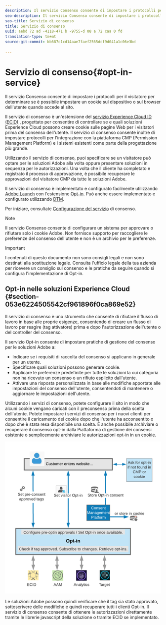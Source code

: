 ```yaml
---
description: Il servizio Consenso consente di impostare i protocolli per il visitatore per determinare se è possibile impostare un cookie sul dispositivo o sul browser dell'utente quando accede al sito.
seo-description: Il servizio Consenso consente di impostare i protocolli per il visitatore per determinare se è possibile impostare un cookie sul dispositivo o sul browser dell'utente quando accede al sito.
seo-title: Servizio di consenso
title: Servizio di consenso
uuid: aebd 72 ad -4118-471 b -9755-d 08 a 72 caa 0 fd
translation-type: tm+mt
source-git-commit: bb687c1cd14aae7faef2565dcf9d041a1c06e3bd

---
```



# Servizio di consenso{#opt-in-service}

Il servizio Consenso consente di impostare i protocolli per il visitatore per determinare se è possibile impostare un cookie sul dispositivo o sul browser dell&#39;utente quando accede al sito.

Il servizio di consenso è un&#39;estensione del [servizio Experience Cloud ID (ECID)](https://marketing.adobe.com/resources/help/en_US/mcvid/) , progettato per consentire di controllare se e quali soluzioni Experience Cloud possono creare cookie sulle pagine Web per i visitatori prima del consenso dell&#39;utente. Il servizio di consenso consente inoltre di impostare protocolli per l&#39;integrazione con la piattaforma CMP (Permission Management Platform) e i sistemi esistenti come parte della progettazione più grande.

Utilizzando il servizio di consenso, puoi specificare se un visitatore può optare per le soluzioni Adobe alla volta oppure presentare soluzioni in sequenza per le autorizzazioni. Una volta che il cliente ha completato e registrato il processo di approvazione, è possibile recuperare le approvazioni del visitatore CMP da tutte le soluzioni Adobe.

Il servizio di consenso è implementato e configurato facilmente utilizzando [Adobe Launch](https://docs.adobelaunch.com/) con l&#39;estensione [Opt-in](../../mcvid-implementation-guides/opt-in-service/launch.md). Può anche essere implementato e configurato utilizzando [DTM](../../mcvid-implementation-guides/opt-in-service/optin-dtm.md).

Per iniziare, consultate [Configurazione del servizio](../../mcvid-implementation-guides/opt-in-service/getting-started.md) di consenso.

>[!NOTE]
>
>Il servizio Consenso consente di configurare un sistema per approvare o rifiutare solo i cookie Adobe. Non fornisce supporto per raccogliere le preferenze del consenso dell&#39;utente e non è un archivio per le preferenze.

>[!IMPORTANT]
>
>I contenuti di questo documento non sono consigli legali e non sono destinati alla sostituzione legale. Consulta l&#39;ufficio legale della tua azienda per ricevere un consiglio sul consenso e le pratiche da seguire quando si configura l&#39;implementazione di Opt-in.

## Opt-in nelle soluzioni Experience Cloud {#section-053e6224505542cf961896f0ca869e52}

Il servizio di consenso è uno strumento che consente di rifiutare il flusso di lavoro in base alle proprie esigenze, consentendo di creare un flusso di lavoro per reagire (tag attivatore) prima e dopo l&#39;autorizzazione dell&#39;utente o del controller del consenso.

Il servizio Opt-in consente di impostare pratiche di gestione del consenso per le soluzioni Adobe a:

* Indicare se i requisiti di raccolta del consenso si applicano in generale per un utente.
* Specificare quali soluzioni possono generare cookie.
* Applicare le preferenze predefinite per tutte le soluzioni la cui categoria non ha ricevuto un consenso o un rifiuto esplicito dall&#39;utente.
* Attivare una risposta personalizzata in base alle modifiche apportate alle impostazioni del consenso dell&#39;utente, consentendoti di mantenere o aggiornare le impostazioni dell&#39;utente.

Utilizzando i servizi di consenso, potete configurare il sito in modo che alcuni cookie vengano caricati con il preconsenso prima della scelta dell&#39;utente. Potete impostare i servizi di consenso per i nuovi clienti per consentire il caricamento dei cookie dopo che l&#39;utente ha acconsentito o dopo che è stata resa disponibile una scelta. È anche possibile archiviare o recuperare il consenso opt-in dalla Piattaforma di gestione dei consensi esistente o semplicemente archiviare le autorizzazioni opt-in in un cookie.

![](assets/Opt-in-approval.png)

Le soluzioni Adobe possono quindi verificare che il tag sia stato approvato, sottoscrivere delle modifiche e quindi recuperare tutti i clienti Opt-in. Il servizio di consenso consente di ottenere le autorizzazioni direttamente tramite le librerie javascript della soluzione o tramite ECID se implementato.
